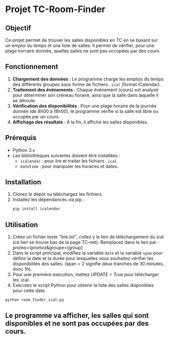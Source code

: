 # Projet TC-Room-Finder

## Objectif

Ce projet permet de trouver les salles disponibles en TC en se basant sur un emploi du temps et une liste de salles. Il permet de vérifier, pour une plage horraire donnée, quelles salles ne sont pas occupées par des cours.

## Fonctionnement

1. **Chargement des données** : Le programme charge les emplois du temps des différents groupes sous forme de fichiers `.ical` (format iCalendar).
2. **Traitement des événements** : Chaque événement (cours) est analysé pour déterminer son créneau horaire, ainsi que la salle dans laquelle il se déroule.
3. **Vérification des disponibilités** : Pour une plage horaire de la journée donnée (de 8h00 à 18h00), le programme vérifie si la salle est libre ou occupée par un cours.
4. **Affichage des résultats** : À la fin, il affiche les salles disponibles.

## Prérequis

- Python 3.x
- Les bibliothèques suivantes doivent être installées :
  - `icalendar` : pour lire et traiter les fichiers `.ical`.
  - `datetime` : pour manipuler les horaires et dates.

## Installation

1. Clonez le dépôt ou téléchargez les fichiers.
2. Installez les dépendances via pip :
   ```bash
   pip install icalendar
   ```

## Utilisation

1. Créez un fichier texte "link.txt", collez y le lien de téléchargement du ical (ce lien se trouve bas de la page TC-net). Remplacez dans le lien par : promo={promo}&groupe={group}
2. Dans le script principal, modifiez la variable `date` et la variable `span` pour définir la date et la durée pour lesquelles vous souhaitez vérifier les disponibilités des salles. (span = 2 signifie deux tranches de 30 minutes, donc 1h).
3. Pour une première execution, mettez UPDATE = True pour télécharger les .ical. 
4. Exécutez le script Python pour obtenir la liste des salles disponibles pour cette date.

```bash
python room_finder_ical.py
```

Le programme va afficher, les salles qui sont disponibles et ne sont pas occupées par des cours.
---
